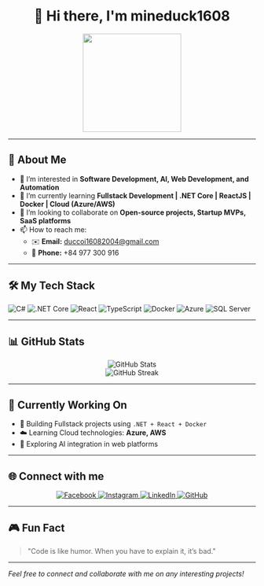 <h1 align="center">👋 Hi there, I'm mineduck1608</h1>

<p align="center">
  <img src="https://media.giphy.com/media/qgQUggAC3Pfv687qPC/giphy.gif" width="200" height="200">
</p>

---

## 🚀 About Me

- 👀 I’m interested in **Software Development, AI, Web Development, and Automation**
- 🌱 I’m currently learning **Fullstack Development | .NET Core | ReactJS | Docker | Cloud (Azure/AWS)**
- 💞️ I’m looking to collaborate on **Open-source projects, Startup MVPs, SaaS platforms**
- 📫 How to reach me:  
  - ✉️ **Email:** duccoi16082004@gmail.com  
  - 📱 **Phone:** +84 977 300 916

---

## 🛠️ My Tech Stack

![C#](https://img.shields.io/badge/C%23-%23239120.svg?style=for-the-badge&logo=c-sharp&logoColor=white)
![.NET Core](https://img.shields.io/badge/.NET-512BD4?style=for-the-badge&logo=dotnet&logoColor=white)
![React](https://img.shields.io/badge/React-20232A?style=for-the-badge&logo=react&logoColor=61DAFB)
![TypeScript](https://img.shields.io/badge/TypeScript-007ACC?style=for-the-badge&logo=typescript&logoColor=white)
![Docker](https://img.shields.io/badge/Docker-2496ED?style=for-the-badge&logo=docker&logoColor=white)
![Azure](https://img.shields.io/badge/Azure-0078D4?style=for-the-badge&logo=microsoft-azure&logoColor=white)
![SQL Server](https://img.shields.io/badge/SQL%20Server-CC2927?style=for-the-badge&logo=microsoft-sql-server&logoColor=white)

---

## 📊 GitHub Stats

<p align="center">
  <img src="https://github-readme-stats.vercel.app/api?username=mineduck1608&show_icons=true&theme=radical" alt="GitHub Stats" />
  <br />
  <img src="https://github-readme-streak-stats.herokuapp.com/?user=mineduck1608&theme=radical" alt="GitHub Streak" />
</p>

---

## 🎯 Currently Working On

- 🚀 Building Fullstack projects using `.NET + React + Docker`
- ☁️ Learning Cloud technologies: **Azure, AWS**
- 🤖 Exploring AI integration in web platforms

---

## 🌐 Connect with me

<p align="center">
  <a href="https://www.facebook.com/minhduck1608" target="_blank">
    <img src="https://img.shields.io/badge/Facebook-1877F2?style=for-the-badge&logo=facebook&logoColor=white" alt="Facebook">
  </a>
  <a href="https://www.instagram.com/minhduc.1608" target="_blank">
    <img src="https://img.shields.io/badge/Instagram-E4405F?style=for-the-badge&logo=instagram&logoColor=white" alt="Instagram">
  </a>
  <a href="https://www.linkedin.com/in/%C4%91%E1%BA%B7ng-minh-%C4%91%E1%BB%A9c-04a805343/" target="_blank">
    <img src="https://img.shields.io/badge/LinkedIn-0A66C2?style=for-the-badge&logo=linkedin&logoColor=white" alt="LinkedIn">
  </a>
  <a href="https://github.com/mineduck1608" target="_blank">
    <img src="https://img.shields.io/badge/GitHub-100000?style=for-the-badge&logo=github&logoColor=white" alt="GitHub">
  </a>
</p>

---

## 🎮 Fun Fact

> "Code is like humor. When you have to explain it, it’s bad."

---

*Feel free to connect and collaborate with me on any interesting projects!*
